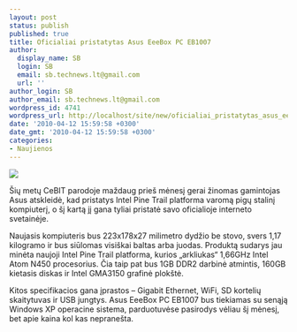 ```yaml
---
layout: post
status: publish
published: true
title: Oficialiai pristatytas Asus EeeBox PC EB1007
author:
  display_name: SB
  login: SB
  email: sb.technews.lt@gmail.com
  url: ''
author_login: SB
author_email: sb.technews.lt@gmail.com
wordpress_id: 4741
wordpress_url: http://localhost/site/new/oficialiai_pristatytas_asus_eeebox_pc_eb1007/
date: '2010-04-12 15:59:58 +0300'
date_gmt: '2010-04-12 15:59:58 +0300'
categories:
- Naujienos
---
```

<div class="imgright"><img src="http://www.part.lt/img/414de0aedaad8b761419ff1bffe47a24901.png"  /></div>
<p>Šių metų CeBIT parodoje maždaug prieš mėnesį gerai žinomas gamintojas Asus atskleidė, kad pristatys Intel Pine Trail platforma varomą pigų stalinį kompiuterį, o šį kartą jį gana tyliai pristatė savo oficialioje interneto svetainėje.</p>
<p>Naujasis kompiuteris bus 223x178x27 milimetro dydžio be stovo, svers 1,17 kilogramo ir bus siūlomas visiškai baltas arba juodas. Produktą sudarys jau minėta naujoji Intel Pine Trail platforma, kurios „arkliukas“ 1,66GHz Intel Atom N450 procesorius. Čia taip pat bus 1GB DDR2 darbinė atmintis, 160GB kietasis diskas ir Intel GMA3150 grafinė plokštė.</p>
<p>Kitos specifikacios gana įprastos – Gigabit Ethernet, WiFi, SD kortelių skaitytuvas ir USB jungtys. Asus EeeBox PC EB1007 bus tiekiamas su senąją Windows XP operacine sistema, parduotuvėse pasirodys vėliau šį mėnesį, bet apie kaina kol kas nepranešta.</p>
